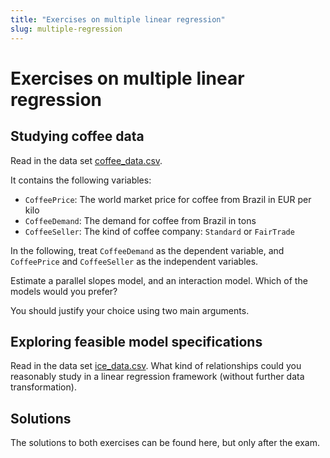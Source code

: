 ```yaml
---
title: "Exercises on multiple linear regression"
slug: multiple-regression
---
```


# Exercises on multiple linear regression

## Studying coffee data

Read in the data set [coffee_data.csv](coffee_data.csv). 

It contains the following variables:

* `CoffeePrice`: The world market price for coffee from Brazil in EUR per kilo 
* `CoffeeDemand`: The demand for coffee from Brazil in tons
* `CoffeeSeller`: The kind of coffee company: `Standard` or `FairTrade`

In the following, treat `CoffeeDemand` as the dependent variable, 
and `CoffeePrice` and `CoffeeSeller` as the independent variables.

Estimate a parallel slopes model, and an interaction model.
Which of the models would you prefer? 

You should justify your choice using two main arguments.

## Exploring feasible model specifications

Read in the data set [ice_data.csv](ice_data.csv).
What kind of relationships could you reasonably study in a linear regression
framework (without further data transformation).

## Solutions

The solutions to both exercises can be found here, but only after the exam.
<!--
[here](https://gist.github.com/graebnerc/e63dd4d15f314bc565eac8e617c9bef6).
-->